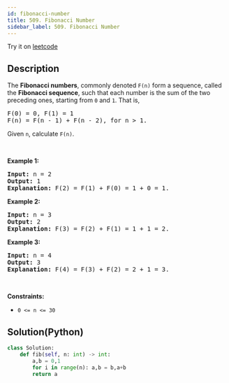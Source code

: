 ```yaml
---
id: fibonacci-number
title: 509. Fibonacci Number
sidebar_label: 509. Fibonacci Number
---
```


Try it on <a href='https://leetcode.com/problems/fibonacci-number'>leetcode</a>
## Description
<div class="description">
<div><p>The <b>Fibonacci numbers</b>, commonly denoted <code>F(n)</code> form a sequence, called the <b>Fibonacci sequence</b>, such that each number is the sum of the two preceding ones, starting from <code>0</code> and <code>1</code>. That is,</p>

<pre>F(0) = 0, F(1) = 1
F(n) = F(n - 1) + F(n - 2), for n &gt; 1.
</pre>

<p>Given <code>n</code>, calculate <code>F(n)</code>.</p>

<p>&nbsp;</p>
<p><strong>Example 1:</strong></p>

<pre><strong>Input:</strong> n = 2
<strong>Output:</strong> 1
<strong>Explanation:</strong> F(2) = F(1) + F(0) = 1 + 0 = 1.
</pre>

<p><strong>Example 2:</strong></p>

<pre><strong>Input:</strong> n = 3
<strong>Output:</strong> 2
<strong>Explanation:</strong> F(3) = F(2) + F(1) = 1 + 1 = 2.
</pre>

<p><strong>Example 3:</strong></p>

<pre><strong>Input:</strong> n = 4
<strong>Output:</strong> 3
<strong>Explanation:</strong> F(4) = F(3) + F(2) = 2 + 1 = 3.
</pre>

<p>&nbsp;</p>
<p><strong>Constraints:</strong></p>

<ul>
	<li><code>0 &lt;= n &lt;= 30</code></li>
</ul>
</div>
</div>

## Solution(Python)
```Python
class Solution:
    def fib(self, n: int) -> int:
        a,b = 0,1
        for i in range(n): a,b = b,a+b
        return a
```
